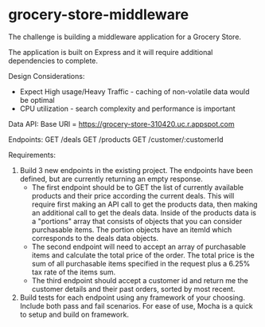 # grocery-store-middleware

The challenge is building a middleware application for a Grocery Store. 

The application is built on Express and it will require additional dependencies to complete.  

Design Considerations:
* Expect High usage/Heavy Traffic - caching of non-volatile data would be optimal
* CPU utilization - search complexity and performance is important

Data API:
Base URl = https://grocery-store-310420.uc.r.appspot.com

Endpoints:
GET /deals
GET /products
GET /customer/:customerId

Requirements:
1) Build 3 new endpoints in the existing project. The endpoints have been defined, but are currently returning an empty response. 
    * The first endpoint should be to GET the list of currently available products and their price according the current deals.
      This will require first making an API call to get the products data, then making an additional call to get the deals data. 
      Inside of the products data is a "portions" array that consists of objects that you can consider purchasable items. The portion
      objects have an itemId which corresponds to the deals data objects.
    * The second endpoint will need to accept an array of purchasable items and calculate the total price of the order. The total price is the 
      sum of all purchasable items specified in the request plus a 6.25% tax rate of the items sum. 
    * The third endpoint should accept a customer id and return me the customer details and their past orders, sorted by most recent. 
2) Build tests for each endpoint using any framework of your choosing. Include both pass and fail scenarios. For ease of use, Mocha is a quick to setup
   and build on framework. 

